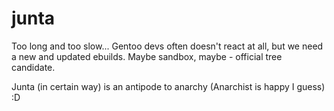# junta

Too long and too slow... Gentoo devs often doesn't react at all, but we need a new and updated ebuilds. Maybe sandbox, maybe - official tree candidate.

Junta (in certain way) is an antipode to anarchy (Anarchist is happy I guess) :D
